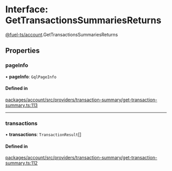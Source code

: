 # Interface: GetTransactionsSummariesReturns

[@fuel-ts/account](/api/Account/index.md).GetTransactionsSummariesReturns

## Properties

### pageInfo

• **pageInfo**: `GqlPageInfo`

#### Defined in

[packages/account/src/providers/transaction-summary/get-transaction-summary.ts:113](https://github.com/FuelLabs/fuels-ts/blob/e239ba64/packages/account/src/providers/transaction-summary/get-transaction-summary.ts#L113)

___

### transactions

• **transactions**: `TransactionResult`[]

#### Defined in

[packages/account/src/providers/transaction-summary/get-transaction-summary.ts:112](https://github.com/FuelLabs/fuels-ts/blob/e239ba64/packages/account/src/providers/transaction-summary/get-transaction-summary.ts#L112)
